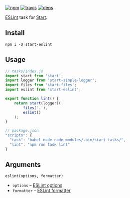 [![npm](https://img.shields.io/npm/v/start-eslint.svg?style=flat-square)](https://www.npmjs.com/package/start-eslint)
[![travis](http://img.shields.io/travis/start-runner/eslint.svg?style=flat-square)](https://travis-ci.org/start-runner/eslint)
[![deps](https://img.shields.io/gemnasium/start-runner/eslint.svg?style=flat-square)](https://gemnasium.com/start-runner/eslint)

[ESLint](http://eslint.org/) task for [Start](https://github.com/start-runner/start).

## Install

```
npm i -D start-eslint
```

## Usage

```js
// tasks/index.js
import start from 'start';
import logger from 'start-simple-logger';
import files from 'start-files';
import eslint from 'start-eslint';

export function lint() {
    return start(logger)(
        files('.'),
        eslint()
    );
}
```

```js
// package.json
"scripts": {
  "task": "babel-node node_modules/.bin/start tasks/",
  "lint": "npm run task lint"
}
```

## Arguments

`eslint(options, formatter)`

* `options` – [ESLint options](http://eslint.org/docs/developer-guide/nodejs-api.html#cliengine)
* `formatter` – [ESLint formatter](http://eslint.org/docs/developer-guide/nodejs-api.html#getformatter)
